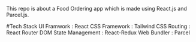 This repo is about a Food Ordering app which is made using React.js and Parcel.js.

#Tech Stack
UI Framwork : React
CSS Framework : Tailwind CSS
Routing : React Router DOM
State Management : React-Redux
Web Bundler : Parcel
